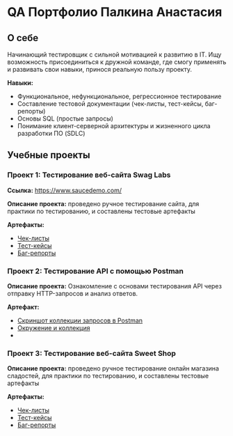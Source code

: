 # QA Портфолио Палкина Анастасия

## О себе
Начинающий тестировщик с сильной мотивацией к развитию в IT. Ищу возможность присоединиться к дружной команде, где смогу применять и развивать свои навыки, принося реальную пользу проекту.

**Навыки:**
- Функциональное, нефункциональное, регрессионное тестирование
- Составление тестовой документации (чек-листы, тест-кейсы, баг-репорты)
- Основы SQL (простые запросы)
- Понимание клиент-серверной архитектуры и жизненного цикла разработки ПО (SDLC)

## Учебные проекты

### Проект 1: Тестирование веб-сайта Swag Labs

**Ссылка:** https://www.saucedemo.com/

**Описание проекта:** проведено ручное тестирование сайта, для практики по тестированию, и составлены тестовые артефакты

**Артефакты:**
- [Чек-листы](ссылка_на_ваш_чеклист)
- [Тест-кейсы](тест-кейсы)
- [Баг-репорты](баг-репорты)

### Проект 2: Тестирование API с помощью Postman

**Описание проекта:** Ознакомление с основами тестирования API через отправку HTTP-запросов и анализ ответов.

**Артефакт:**
- [Скриншот коллекции запросов в Postman](restful-booker/screenshots.md)
- [Окружение и коллекция](restful-booker/postman_files)
- 
### Проект 3: Тестирование веб-сайта Sweet Shop

**Описание проекта:**  проведено ручное тестирование онлайн магазина сладостей, для практики по тестированию, и составлены тестовые артефакты

**Артефакты:**
- [Чек-листы](ссылка_на_ваш_чеклист)
- [Тест-кейсы](тест-кейсы)
- [Баг-репорты](баг-репорты)

